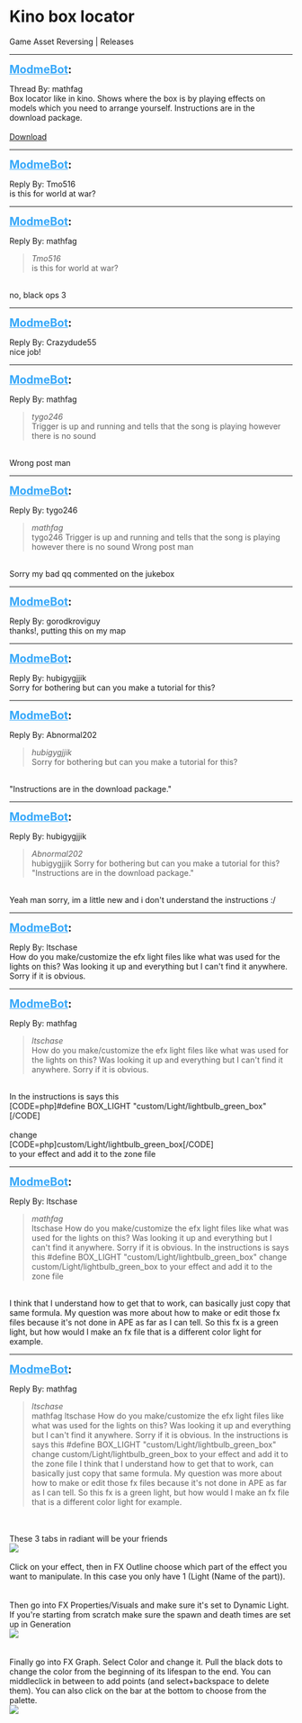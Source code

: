 # Kino box locator
Game Asset Reversing | Releases

---
<strong style="font-size: 1.4em;"><span style="text-decoration: underline;text-decoration-color: #34a7f9;"><span style="color:#34a7f9;">ModmeBot</span></span>:</strong>

<p>Thread By: mathfag<br />Box locator like in kino. Shows where the box is by playing effects on models which you need to arrange yourself. Instructions are in the download package.<br /> <br /><a href="https://mega.nz/#!rkQCzZqY!IpMwEbNZnouBuRp_X0iAe7d5R5qsjd8K-3ZQeAmch1Y">Download</a></p>

---
<strong style="font-size: 1.4em;"><span style="text-decoration: underline;text-decoration-color: #34a7f9;"><span style="color:#34a7f9;">ModmeBot</span></span>:</strong>

<p>Reply By: Tmo516<br />is this for world at war?</p>

---
<strong style="font-size: 1.4em;"><span style="text-decoration: underline;text-decoration-color: #34a7f9;"><span style="color:#34a7f9;">ModmeBot</span></span>:</strong>

<p>Reply By: mathfag<br /><blockquote><em>Tmo516</em><br />is this for world at war?  </blockquote><br /> no, black ops 3</p>

---
<strong style="font-size: 1.4em;"><span style="text-decoration: underline;text-decoration-color: #34a7f9;"><span style="color:#34a7f9;">ModmeBot</span></span>:</strong>

<p>Reply By: Crazydude55<br />nice job!</p>

---
<strong style="font-size: 1.4em;"><span style="text-decoration: underline;text-decoration-color: #34a7f9;"><span style="color:#34a7f9;">ModmeBot</span></span>:</strong>

<p>Reply By: mathfag<br /><blockquote><em>tygo246</em><br />Trigger is up and running and tells that the song is playing however there is no sound</blockquote><br /> Wrong post man</p>

---
<strong style="font-size: 1.4em;"><span style="text-decoration: underline;text-decoration-color: #34a7f9;"><span style="color:#34a7f9;">ModmeBot</span></span>:</strong>

<p>Reply By: tygo246<br /><blockquote><em>mathfag</em><br />tygo246 Trigger is up and running and tells that the song is playing however there is no sound  Wrong post man</blockquote><br /> Sorry my bad qq commented on the jukebox</p>

---
<strong style="font-size: 1.4em;"><span style="text-decoration: underline;text-decoration-color: #34a7f9;"><span style="color:#34a7f9;">ModmeBot</span></span>:</strong>

<p>Reply By: gorodkroviguy<br />thanks!, putting this on my map</p>

---
<strong style="font-size: 1.4em;"><span style="text-decoration: underline;text-decoration-color: #34a7f9;"><span style="color:#34a7f9;">ModmeBot</span></span>:</strong>

<p>Reply By: hubigygjjik<br />Sorry for bothering but can you make a tutorial for this?</p>

---
<strong style="font-size: 1.4em;"><span style="text-decoration: underline;text-decoration-color: #34a7f9;"><span style="color:#34a7f9;">ModmeBot</span></span>:</strong>

<p>Reply By: Abnormal202<br /><blockquote><em>hubigygjjik</em><br />Sorry for bothering but can you make a tutorial for this?</blockquote><br /> &quot;Instructions are in the download package.&quot;</p>

---
<strong style="font-size: 1.4em;"><span style="text-decoration: underline;text-decoration-color: #34a7f9;"><span style="color:#34a7f9;">ModmeBot</span></span>:</strong>

<p>Reply By: hubigygjjik<br /><blockquote><em>Abnormal202</em><br />hubigygjjik Sorry for bothering but can you make a tutorial for this?  &quot;Instructions are in the download package.&quot;</blockquote><br /> Yeah man sorry, im a little new and i don&#39;t understand the instructions :/</p>

---
<strong style="font-size: 1.4em;"><span style="text-decoration: underline;text-decoration-color: #34a7f9;"><span style="color:#34a7f9;">ModmeBot</span></span>:</strong>

<p>Reply By: ltschase<br />How do you make/customize the efx light files like what was used for the lights on this? Was looking it up and everything but I can&#39;t find it anywhere. Sorry if it is obvious.</p>

---
<strong style="font-size: 1.4em;"><span style="text-decoration: underline;text-decoration-color: #34a7f9;"><span style="color:#34a7f9;">ModmeBot</span></span>:</strong>

<p>Reply By: mathfag<br /><blockquote><em>ltschase</em><br />How do you make/customize the efx light files like what was used for the lights on this? Was looking it up and everything but I can&#39;t find it anywhere. Sorry if it is obvious.</blockquote><br /> In the instructions is says this<br />[CODE=php]#define BOX_LIGHT &quot;custom/Light/lightbulb_green_box&quot;<br />[/CODE]<br /> <br />change <br />[CODE=php]custom/Light/lightbulb_green_box[/CODE]<br />to your effect and add it to the zone file</p>

---
<strong style="font-size: 1.4em;"><span style="text-decoration: underline;text-decoration-color: #34a7f9;"><span style="color:#34a7f9;">ModmeBot</span></span>:</strong>

<p>Reply By: ltschase<br /><blockquote><em>mathfag</em><br />ltschase How do you make/customize the efx light files like what was used for the lights on this? Was looking it up and everything but I can&#39;t find it anywhere. Sorry if it is obvious.  In the instructions is says this #define BOX_LIGHT &quot;custom/Light/lightbulb_green_box&quot;   change  custom/Light/lightbulb_green_box to your effect and add it to the zone file</blockquote><br /> I think that I understand how to get that to work, can basically just copy that same formula. My question was more about how to make or edit those fx files because it&#39;s not done in APE as far as I can tell. So this fx is a green light, but how would I make an fx file that is a different color light for example.</p>

---
<strong style="font-size: 1.4em;"><span style="text-decoration: underline;text-decoration-color: #34a7f9;"><span style="color:#34a7f9;">ModmeBot</span></span>:</strong>

<p>Reply By: mathfag<br /><blockquote><em>ltschase</em><br />mathfag ltschase How do you make/customize the efx light files like what was used for the lights on this? Was looking it up and everything but I can&#39;t find it anywhere. Sorry if it is obvious.  In the instructions is says this #define BOX_LIGHT &quot;custom/Light/lightbulb_green_box&quot;   change  custom/Light/lightbulb_green_box to your effect and add it to the zone file  I think that I understand how to get that to work, can basically just copy that same formula. My question was more about how to make or edit those fx files because it&#39;s not done in APE as far as I can tell. So this fx is a green light, but how would I make an fx file that is a different color light for example.</blockquote><br /> <br />These 3 tabs in radiant will be your friends<br /><img style="max-width: 500px;" src="https://i.imgur.com/zt3Zelv.png"><br /> <br />Click on your effect, then in FX Outline choose which part of the effect you want to manipulate. In this case you only have 1 (Light (Name of the part)).<br /> <br /> <br />Then go into FX Properties/Visuals and make sure it&#39;s set to Dynamic Light. If you&#39;re starting from scratch make sure the spawn and death times are set up in Generation<br /><img style="max-width: 500px;" src="https://i.imgur.com/LmC83XJ.png"><br /> <br /> <br />Finally go into FX Graph. Select Color and change it. Pull the black dots to change the color from the beginning of its lifespan to the end. You can middleclick in between to add points (and select+backspace to delete them). You can also click on the bar at the bottom to choose from the palette. <br /><img style="max-width: 500px;" src="https://i.imgur.com/gu6YnSb.png"></p>
